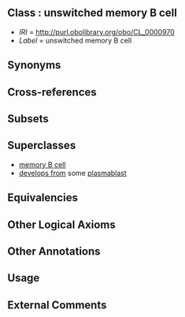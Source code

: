 
## Class : unswitched memory B cell

 * *IRI* = http://purl.obolibrary.org/obo/CL_0000970
 * *Label* = unswitched memory B cell

## Synonyms


## Cross-references


## Subsets


## Superclasses

 * [memory B cell](../../CL/87/CL_0000787.md)
 * [develops from](../../RO/02/RO_0002202.md) some [plasmablast](../../CL/80/CL_0000980.md)

## Equivalencies


## Other Logical Axioms


## Other Annotations


## Usage


## External Comments

